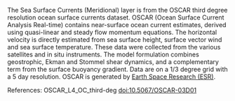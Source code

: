 The Sea Surface Currents (Meridional) layer is from the OSCAR third degree resolution ocean surface currents dataset. OSCAR (Ocean Surface Current Analysis Real-time) contains near-surface ocean current estimates, derived using quasi-linear and steady flow momentum equations. The horizontal velocity is directly estimated from sea surface height, surface vector wind and sea surface temperature. These data were collected from the various satellites and in situ instruments. The model formulation combines geostrophic, Ekman and Stommel shear dynamics, and a complementary term from the surface buoyancy gradient.  Data are on a 1/3 degree grid with a 5 day resolution. OSCAR is generated by [Earth Space Research (ESR)](https://www.esr.org/research/oscar/).

References: OSCAR_L4_OC_third-deg [doi:10.5067/OSCAR-03D01](https://doi/org/10.5067/OSCAR-03D01)